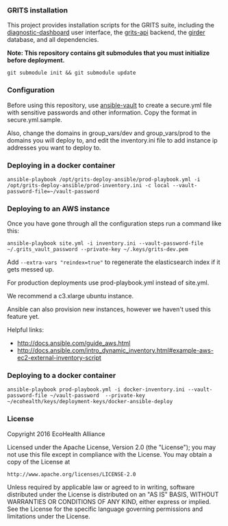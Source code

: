 ### GRITS installation

This project provides installation scripts for the GRITS suite, including the 
[diagnostic-dashboard](https://github.com/ecohealthalliance/diagnostic-dashboard) 
user interface, the [grits-api](https://github.com/ecohealthalliance/grits-api) 
backend, the [girder](https://github.com/girder/girder) database, and 
all dependencies.


**Note: This repository contains git submodules that you must initialize before
deployment.**
```
git submodule init && git submodule update
```

### Configuration

Before using this repository, use [ansible-vault](http://docs.ansible.com/playbooks_vault.html) to create a secure.yml file with sensitive passwords and other information. Copy the format in secure.yml.sample.

Also, change the domains in group_vars/dev and group_vars/prod to the domains you will deploy to, and
edit the inventory.ini file to add instance ip addresses you want to deploy to.

### Deploying in a docker container
`ansible-playbook /opt/grits-deploy-ansible/prod-playbook.yml -i /opt/grits-deploy-ansible/prod-inventory.ini -c local --vault-password-file=~/vault-password`



### Deploying to an AWS instance

Once you have gone through all the configuration steps run a command like this:

```
ansible-playbook site.yml -i inventory.ini --vault-password-file ~/.grits_vault_password --private-key ~/.keys/grits-dev.pem
```

Add `--extra-vars "reindex=true"` to regenerate the elasticsearch index
if it gets messed up.

For production deployments use prod-playbook.yml instead of site.yml.

We recommend a c3.xlarge ubuntu instance. 

Ansible can also provision new instances, however we haven't used this feature yet.

Helpful links:
 * http://docs.ansible.com/guide_aws.html
 * http://docs.ansible.com/intro_dynamic_inventory.html#example-aws-ec2-external-inventory-script

### Deploying to a docker container

```
ansible-playbook prod-playbook.yml -i docker-inventory.ini --vault-password-file ~/vault-password  --private-key ~/ecohealth/keys/deployment-keys/docker-ansible-deploy
```  

### License
Copyright 2016 EcoHealth Alliance

Licensed under the Apache License, Version 2.0 (the "License");
you may not use this file except in compliance with the License.
You may obtain a copy of the License at

    http://www.apache.org/licenses/LICENSE-2.0

Unless required by applicable law or agreed to in writing, software
distributed under the License is distributed on an "AS IS" BASIS,
WITHOUT WARRANTIES OR CONDITIONS OF ANY KIND, either express or implied.
See the License for the specific language governing permissions and
limitations under the License.

